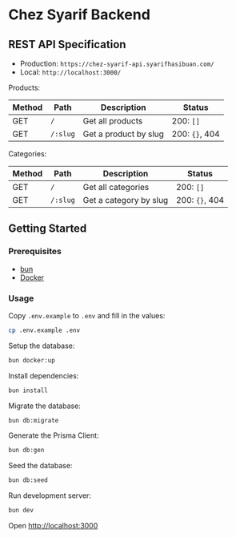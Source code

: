 # Chez Syarif Backend

## REST API Specification

- Production: `https://chez-syarif-api.syarifhasibuan.com/`
- Local: `http://localhost:3000/`

Products:

| Method | Path     | Description           | Status         |
| ------ | -------- | --------------------- | -------------- |
| GET    | `/`      | Get all products      | 200: `[]`      |
| GET    | `/:slug` | Get a product by slug | 200: `{}`, 404 |

Categories:

| Method | Path     | Description            | Status         |
| ------ | -------- | ---------------------- | -------------- |
| GET    | `/`      | Get all categories     | 200: `[]`      |
| GET    | `/:slug` | Get a category by slug | 200: `{}`, 404 |

## Getting Started

### Prerequisites

- [bun](https://bun.sh/)
- [Docker](https://docs.docker.com/get-docker/)

### Usage

Copy `.env.example` to `.env` and fill in the values:

```sh
cp .env.example .env
```

Setup the database:

```sh
bun docker:up
```

Install dependencies:

```sh
bun install
```

Migrate the database:

```sh
bun db:migrate
```

Generate the Prisma Client:

```sh
bun db:gen
```

Seed the database:

```sh
bun db:seed
```

Run development server:

```sh
bun dev
```

Open [http://localhost:3000](http://localhost:3000)
